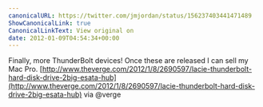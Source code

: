 ```yaml
---
canonicalURL: https://twitter.com/jmjordan/status/156237403441471489
ShowCanonicalLink: true
CanonicalLinkText: View original on
date: 2012-01-09T04:54:34+00:00
---
```

Finally, more ThunderBolt devices! Once these are released I can sell my Mac Pro. [http://www.theverge.com/2012/1/8/2690597/lacie-thunderbolt-hard-disk-drive-2big-esata-hub](http://www.theverge.com/2012/1/8/2690597/lacie-thunderbolt-hard-disk-drive-2big-esata-hub) via @verge